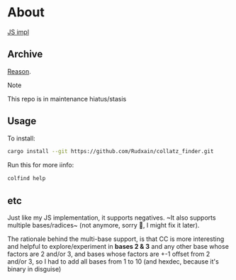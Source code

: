 # About

[JS impl](https://github.com/Rudxain/Collatz-finder)

## Archive

[Reason](https://youtube.com/watch?v=jlh21U2texo&lc=UgzLFcfKTav59WvOB0Z4AaABAg).

> [!note]
> This repo is in maintenance hiatus/stasis

## Usage

To install:

```sh
cargo install --git https://github.com/Rudxain/collatz_finder.git
```

Run this for more ℹinfo:

```sh
colfind help
```

## etc

Just like my JS implementation, it supports negatives. ~It also supports multiple bases/radices~ (not anymore, sorry 🙁, I might fix it later).

The rationale behind the multi-base support, is that CC is more interesting and helpful to explore/experiment in **bases 2 & 3** and any other base whose factors are 2 and/or 3, and bases whose factors are +-1 offset from 2 and/or 3, so I had to add all bases from 1 to 10 (and hexdec, because it's binary in disguise)
